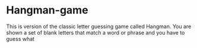 # Hangman-game
This is version of the classic letter guessing game called Hangman. You are shown a set of blank letters that match a word or phrase and you have to guess what

